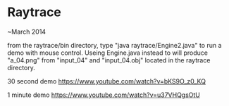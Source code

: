 # Raytrace

~March 2014

from the raytrace/bin directory, type "java raytrace/Engine2.java" to run a demo with mouse control. Useing Engine.java instead to will produce "a_04.png" from "input_04" and "input_04.obj" located in the raytrace directory.

30 second demo https://www.youtube.com/watch?v=bKS9O_z0_KQ

1 minute demo https://www.youtube.com/watch?v=u37VHQgsOtU

